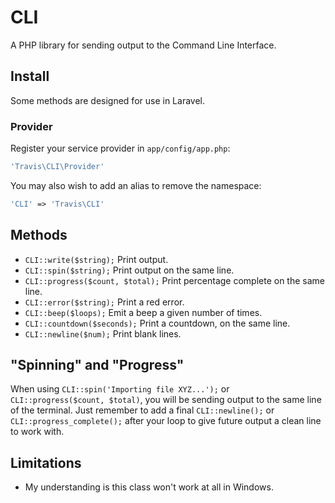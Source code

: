 # CLI

A PHP library for sending output to the Command Line Interface.

## Install

Some methods are designed for use in Laravel.

### Provider

Register your service provider in ``app/config/app.php``:

```php
'Travis\CLI\Provider'
```

You may also wish to add an alias to remove the namespace:

```php
'CLI' => 'Travis\CLI'
```

## Methods

* ``CLI::write($string);`` Print output.
* ``CLI::spin($string);`` Print output on the same line.
* ``CLI::progress($count, $total);`` Print percentage complete on the same line.
* ``CLI::error($string);`` Print a red error.
* ``CLI::beep($loops);`` Emit a beep a given number of times.
* ``CLI::countdown($seconds);`` Print a countdown, on the same line.
* ``CLI::newline($num);`` Print blank lines.

## "Spinning" and "Progress"

When using ``CLI::spin('Importing file XYZ...');`` or ``CLI::progress($count, $total)``, you will be sending output to the same line of the terminal.  Just remember to add a final ``CLI::newline();`` or ``CLI::progress_complete();`` after your loop to give future output a clean line to work with.

## Limitations

- My understanding is this class won't work at all in Windows.